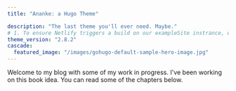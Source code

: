 ```yaml
---
title: "Ananke: a Hugo Theme"

description: "The last theme you'll ever need. Maybe."
# 1. To ensure Netlify triggers a build on our exampleSite instrance, we need to change a file in the exampleSite directory.
theme_version: "2.8.2"
cascade:
  featured_image: "/images/gohugo-default-sample-hero-image.jpg"
---
```


Welcome to my blog with some of my work in progress. I've been working on this book idea. You can read some of the chapters below.
